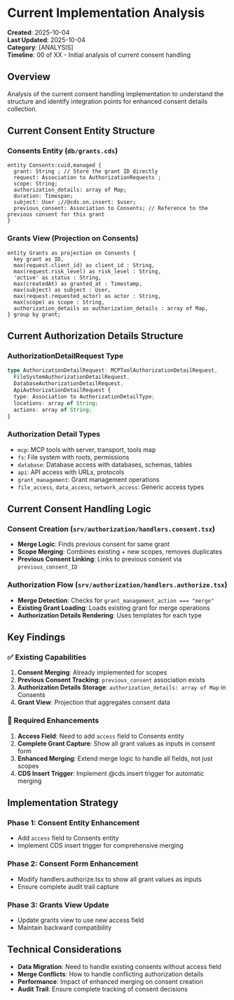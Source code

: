 # Current Implementation Analysis

**Created**: 2025-10-04  
**Last Updated**: 2025-10-04  
**Category**: [ANALYSIS]  
**Timeline**: 00 of XX - Initial analysis of current consent handling

## Overview

Analysis of the current consent handling implementation to understand the structure and identify integration points for enhanced consent details collection.

## Current Consent Entity Structure

### Consents Entity (`db/grants.cds`)
```cds
entity Consents:cuid,managed {
  grant: String ; // Store the grant ID directly
  request: Association to AuthorizationRequests ;
  scope: String; 
  authorization_details: array of Map;
  duration: Timespan;
  subject: User ;//@cds.on.insert: $user;
  previous_consent: Association to Consents; // Reference to the previous consent for this grant
}
```

### Grants View (Projection on Consents)
```cds
entity Grants as projection on Consents {
  key grant as ID,
  max(request.client_id) as client_id : String,
  max(request.risk_level) as risk_level : String,
  'active' as status : String,
  max(createdAt) as granted_at : Timestamp,
  max(subject) as subject : User,
  max(request.requested_actor) as actor : String,
  max(scope) as scope : String,
  authorization_details as authorization_details : array of Map,
} group by grant;
```

## Current Authorization Details Structure

### AuthorizationDetailRequest Type
```typescript
type AuthorizationDetailRequest: MCPToolAuthorizationDetailRequest, 
  FileSystemAuthorizationDetailRequest, 
  DatabaseAuthorizationDetailRequest, 
  ApiAuthorizationDetailRequest {
  type: Association to AuthorizationDetailType;
  locations: array of String;
  actions: array of String;
}
```

### Authorization Detail Types
- `mcp`: MCP tools with server, transport, tools map
- `fs`: File system with roots, permissions
- `database`: Database access with databases, schemas, tables
- `api`: API access with URLs, protocols
- `grant_management`: Grant management operations
- `file_access`, `data_access`, `network_access`: Generic access types

## Current Consent Handling Logic

### Consent Creation (`srv/authorization/handlers.consent.tsx`)
- **Merge Logic**: Finds previous consent for same grant
- **Scope Merging**: Combines existing + new scopes, removes duplicates
- **Previous Consent Linking**: Links to previous consent via `previous_consent_ID`

### Authorization Flow (`srv/authorization/handlers.authorize.tsx`)
- **Merge Detection**: Checks for `grant_management_action === "merge"`
- **Existing Grant Loading**: Loads existing grant for merge operations
- **Authorization Details Rendering**: Uses templates for each type

## Key Findings

### ✅ Existing Capabilities
1. **Consent Merging**: Already implemented for scopes
2. **Previous Consent Tracking**: `previous_consent` association exists
3. **Authorization Details Storage**: `authorization_details: array of Map` in Consents
4. **Grant View**: Projection that aggregates consent data

### 🔧 Required Enhancements
1. **Access Field**: Need to add `access` field to Consents entity
2. **Complete Grant Capture**: Show all grant values as inputs in consent form
3. **Enhanced Merging**: Extend merge logic to handle all fields, not just scopes
4. **CDS Insert Trigger**: Implement @cds.insert trigger for automatic merging

## Implementation Strategy

### Phase 1: Consent Entity Enhancement
- Add `access` field to Consents entity
- Implement CDS insert trigger for comprehensive merging

### Phase 2: Consent Form Enhancement
- Modify handlers.authorize.tsx to show all grant values as inputs
- Ensure complete audit trail capture

### Phase 3: Grants View Update
- Update grants view to use new access field
- Maintain backward compatibility

## Technical Considerations

- **Data Migration**: Need to handle existing consents without access field
- **Merge Conflicts**: How to handle conflicting authorization details
- **Performance**: Impact of enhanced merging on consent creation
- **Audit Trail**: Ensure complete tracking of consent decisions
